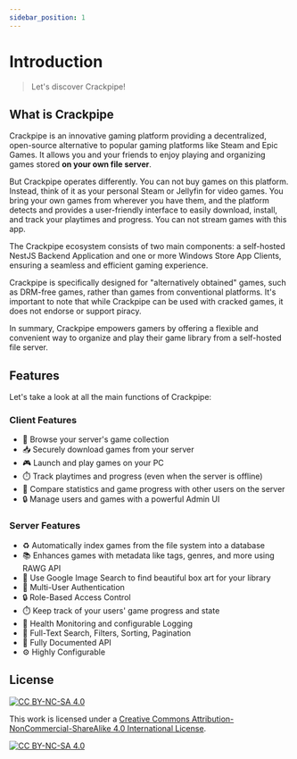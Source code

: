 ```yaml
---
sidebar_position: 1
---
```


# Introduction

> Let's discover Crackpipe!

## What is Crackpipe

Crackpipe is an innovative gaming platform providing a decentralized, open-source alternative to popular gaming platforms like Steam and Epic Games. It allows you and your friends to enjoy playing and organizing games stored **on your own file server**.

But Crackpipe operates differently. You can not buy games on this platform. Instead, think of it as your personal Steam or Jellyfin for video games. You bring your own games from wherever you have them, and the platform detects and provides a user-friendly interface to easily download, install, and track your playtimes and progress. You can not stream games with this app.

The Crackpipe ecosystem consists of two main components: a self-hosted NestJS Backend Application and one or more Windows Store App Clients, ensuring a seamless and efficient gaming experience.

Crackpipe is specifically designed for "alternatively obtained" games, such as DRM-free games, rather than games from conventional platforms. It's important to note that while Crackpipe can be used with cracked games, it does not endorse or support piracy.

In summary, Crackpipe empowers gamers by offering a flexible and convenient way to organize and play their game library from a self-hosted file server.

## Features

Let's take a look at all the main functions of Crackpipe:

### Client Features

- 🔎 Browse your server's game collection
- 📥 Securely download games from your server
- 🎮 Launch and play games on your PC
- ⏱️ Track playtimes and progress (even when the server is offline)
- 👥 Compare statistics and game progress with other users on the server
- 🔒 Manage users and games with a powerful Admin UI

### Server Features

- ♻️ Automatically index games from the file system into a database
- 📚 Enhances games with metadata like tags, genres, and more using RAWG API
- 📸 Use Google Image Search to find beautiful box art for your library
- 👥 Multi-User Authentication
- 🔒 Role-Based Access Control
- ⏱️ Keep track of your users' game progress and state
- 🚨 Health Monitoring and configurable Logging
- 🔎 Full-Text Search, Filters, Sorting, Pagination
- 🔌 Fully Documented API
- ⚙️ Highly Configurable

## License
[![CC BY-NC-SA 4.0][cc-by-nc-sa-shield]][cc-by-nc-sa]

This work is licensed under a
[Creative Commons Attribution-NonCommercial-ShareAlike 4.0 International License][cc-by-nc-sa].

[![CC BY-NC-SA 4.0][cc-by-nc-sa-image]][cc-by-nc-sa]

[cc-by-nc-sa]: http://creativecommons.org/licenses/by-nc-sa/4.0/
[cc-by-nc-sa-image]: https://licensebuttons.net/l/by-nc-sa/4.0/88x31.png
[cc-by-nc-sa-shield]: https://img.shields.io/badge/License-CC%20BY--NC--SA%204.0-lightgrey.svg
